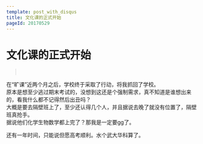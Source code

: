```yaml
---
template: post_with_disqus
title: 文化课的正式开始
pageId: 20170529
---
```


# 文化课的正式开始
> <span id='poem'>&nbsp;</span>

在“旷课”近两个月之后，学校终于采取了行动，将我抓回了学校。  
原本是想至少逃过期末考试的，没想到这还是个强制需求，真不知道是谁想出来的，看我什么都不记得然后出丑吗？  
大概是要去隔壁班上了，至少还认得几个人，并且据说去晚了就没有位置了，隔壁班真抢手。  
据说他们化学生物数学都上完了？那我是一定要gg了。  

还有一年时间，只能说但愿高考顺利。水个武大华科算了。

<div id='__comment'></div>
<script>$(function(){$.ajax('/api/poem?rnd='+Date.now()+Math.random()).done(function(data){$('#poem').text(data);});});</script>

